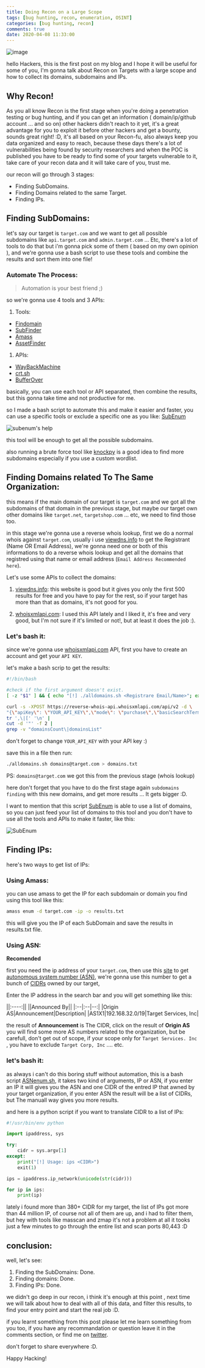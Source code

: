 ```yaml
---
title: Doing Recon on a Large Scope
tags: [bug hunting, recon, enumeration, OSINT]
categories: [bug hunting, recon]
comments: true
date: 2020-04-08 11:33:00
---
```


![image](../../assets/img/sample/doing-recon/image.png)

hello Hackers, this is the first post on my blog and I hope it will be useful for some of you, I'm gonna talk about Recon on Targets with a large scope and how to collect its domains, subdomains and IPs.

## Why Recon!

As you all know Recon is the first stage when you're doing a penetration testing or bug hunting, and if you can get an information ( domain/ip/github account ... and so on) other hackers didn't reach to it yet, it's a great advantage for you to exploit it before other hackers and get a bounty, sounds great right! :D, it's all based on your Recon-fu, also always keep you data organized and easy to reach, because these days there's a lot of vulnerabilities being found by security researchers and when the POC is published you have to be ready to find some of your targets vulnerable to it, take care of your recon data and it will take care of you, trust me.

our recon will go through 3 stages:
 - Finding SubDomains.
 - Finding Domains related to the same Target.
 - Finding IPs.

## Finding SubDomains:

let's say our target is `target.com` and we want to get all possible subdomains like `api.target.com` and `admin.target.com` ... Etc, there's a lot of tools to do that but i'm gonna pick some of them ( based on my own opinion ), and we're gonna use a bash script to use these tools and combine the results and sort them into one file! 


### Automate The Process:

> Automation is your best friend ;)

so we're gonna use 4 tools and 3 APIs:
 1. Tools:
   - [Findomain](https://github.com/Edu4rdSHL/findomain)
   - [SubFinder](https://github.com/projectdiscovery/subfinder)
   - [Amass](https://github.com/OWASP/Amass)
   - [AssetFinder](https://github.com/tomnomnom/assetfinder)
 1. APIs:
   - [WayBackMachine](http://web.archive.org/)
   - [crt.sh](https://crt.sh/)
   - [BufferOver](https://dns.bufferover.run/)

basically, you can use each tool or API separated, then combine the results, but this gonna take time and not productive for me. 

so I made a bash script to automate this and make it easier and faster, you can use a specific tools or exclude a specific one as you like: [SubEnum](https://github.com/bing0o/SubEnum/)

![subenum's help](../../assets/img/sample/doing-recon/domains.sh.png)

this tool will be enough to get all the possible subdomains.

also running a brute force tool like [knockpy](https://github.com/guelfoweb/knock) is a good idea to find more subdomains especially if you use a custom wordlist.

## Finding Domains related To The Same Organization:
this means if the main domain of our target is `target.com` and we got all the subdomains of that domain in the previous stage, but maybe our target own other domains like `target.net`, `targetshop.com` ... etc, we need to find those too.

in this stage we're gonna use a reverse whois lookup, first we do a normal whois against `target.com`, usually i use [viewdns.info](https://viewdns.info/whois/) to get the Registrant (Name OR Email Address), we're gonna need one or both of this informations to do a reverse whois lookup and get all the domains that registred using that name or email address (`Email Address Recommended here`).

Let's use some APIs to collect the domains:

1. [viewdns.info](https://viewdns.info/reversewhois/): this website is good but it gives you only the first 500 results for free and you have to pay for the rest, so if your target has more than that as domains, it's not good for you.

2. [whoisxmlapi.com](ttps://reverse-whois-api.whoisxmlapi.com/): I used this API lately and I liked it, it's free and very good, but I'm not sure if it's limited or not!, but at least it does the job :). 

### Let's bash it:

since we're gonna use [whoisxmlapi.com](ttps://reverse-whois-api.whoisxmlapi.com/) API, first you have to create an account and get your `API KEY`.

let's make a bash scrip to get the results:


```bash
#!/bin/bash

#check if the first argument doesn't exist.
[ -z "$1" ] && { echo "[!] ./alldomains.sh <Registrare Email/Name>"; exit 1; }

curl -s -XPOST https://reverse-whois-api.whoisxmlapi.com/api/v2 -d \
"{\"apiKey\": \"YOUR_API_KEY\",\"mode\": \"purchase\",\"basicSearchTerms\": {\"include\": [\"$1\"]}}" | 
tr ',\|[' '\n' | 
cut -d '"' -f 2 | 
grep -v "domainsCount\|domainsList"
```

don't forget to change `YOUR_API_KEY` with your API key :)

save this in a file then run:

```bash
./alldomains.sh domains@target.com > domains.txt 
```

PS: `domains@target.com` we got this from the previous stage (whois lookup)


here don't forget that you have to do the first stage again `subdomains finding` with this new domains, and get more results ... It gets bigger :D.

I want to mention that this script [SubEnum](https://github.com/bing0o/SubEnum/) is able to use a list of domains, so you can just feed your list of domains to this tool and you don't have to use all the tools and APIs to make it faster, like this:

![SubEnum](../../assets/img/sample/doing-recon/ListOfDomain.png)

## Finding IPs:

here's two ways to get list of IPs:

### Using Amass:
you can use amass to get the IP for each subdomain or domain you find using this tool like this:

```bash
amass enum -d target.com -ip -o results.txt 
```
this will give you the IP of each SubDomain and save the results in results.txt file.

### Using ASN:
**Recomended**

first you need the ip address of your `target.com`, then use this [site](https://bgp.he.net/) to get [autonomous system number (ASN)](https://en.wikipedia.org/wiki/Autonomous_system_(Internet)), we're gonna use this number to get a bunch of [CIDRs](https://en.wikipedia.org/wiki/Classless_Inter-Domain_Routing) owned by our target, 

Enter the IP address in the search bar and you will get something like this:

||:----:||
||Announced By||
|:--|:--|--:|
|Origin AS|Announcement|Description|
|AS1X1|192.168.32.0/19|Target Services, Inc|  

the result of **Announcement** is The CIDR, click on the result of **Origin AS** you will find some more AS numbers related to the organization, but be carefull, don't get out of scope, if your scope only for `Target Services. Inc` , you have to exclude `Target Corp, Inc` .... etc.


### let's bash it:

as always i can't do this boring stuff without automation, this is a bash script [ASNenum.sh](https://github.com/bing0o/bash_scripting/blob/master/ASNenum.sh), it takes two kind of arguments, IP or ASN, if you enter an IP it will gives you the ASN and one CIDR of the entred IP that awned by your target organization, if you enter ASN the result will be a list of CIDRs, but The manuall way gives you more results.

and here is a python script if you want to translate CIDR to a list of IPs:


```python
#!/usr/bin/env python

import ipaddress, sys

try:
    cidr = sys.argv[1]
except:
    print("[!] Usage: ips <CIDR>")
    exit(1)

ips = ipaddress.ip_network(unicode(str(cidr)))

for ip in ips:
    print(ip)

``` 

lately i found more than 380+ CIDR for my target, the list of IPs got more than 44 million IP, of course not all of them are up, and i had to filter them, but hey with tools like masscan and zmap it's not a problem at all it tooks just a few minutes to go through the entire list and scan ports 80,443 :D

## conclusion:

well, let's see:
 1. Finding the SubDomains: Done.
 2. Finding domains: Done.
 3. Finding IPs: Done.

we didn't go deep in our recon, i think it's enough at this point , next time we will talk about how to deal with all of this data, and filter this results, to find your entry point and start the real job :D. 

if you learnt something from this post please let me learn something from you too, if you have any recommandation or question leave it in the comments section, or find me on [twitter](https://twitter.com/hack1lab).

don't forget to share everywhere :D.

Happy Hacking!

